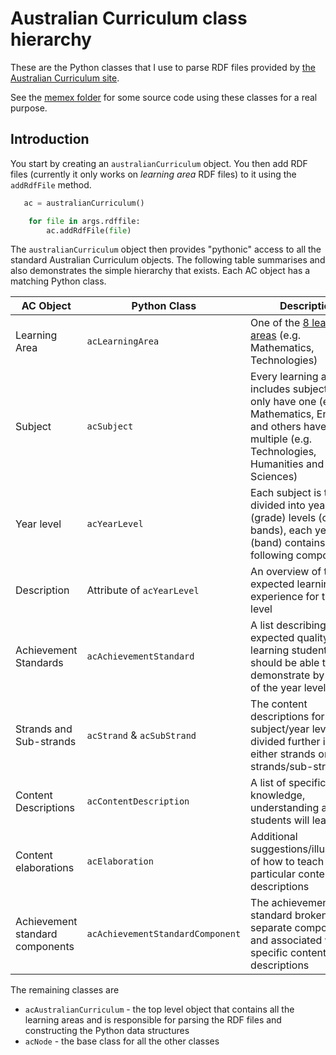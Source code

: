 <!--
 Copyright (C) 2023 David Jones
 
 This program is free software: you can redistribute it and/or modify
 it under the terms of the GNU Affero General Public License as
 published by the Free Software Foundation, either version 3 of the
 License, or (at your option) any later version.
 
 This program is distributed in the hope that it will be useful,
 but WITHOUT ANY WARRANTY; without even the implied warranty of
 MERCHANTABILITY or FITNESS FOR A PARTICULAR PURPOSE.  See the
 GNU Affero General Public License for more details.
 
 You should have received a copy of the GNU Affero General Public License
 along with this program.  If not, see <http://www.gnu.org/licenses/>.
-->

# Australian Curriculum class hierarchy

These are the Python classes that I use to parse RDF files provided by [the Australian Curriculum site](https://v9.australiancurriculum.edu.au/machine-readable-australian-curriculum).

See the [memex folder](../memex/) for some source code using these classes for a real purpose.

## Introduction

You start by creating an `australianCurriculum` object. You then add RDF files (currently it only works on _learning area_ RDF files) to it using the `addRdfFile` method. 

```python
   ac = australianCurriculum()

    for file in args.rdffile:
        ac.addRdfFile(file)
```

The `australianCurriculum` object then provides "pythonic" access to all the standard Australian Curriculum objects. The following table summarises and also demonstrates the simple hierarchy that exists. Each AC object has a matching Python class.

| AC Object | Python Class| Description |
| --- | --- | --- |
| Learning Area | `acLearningArea` | One of the [8 learning areas](https://v9.australiancurriculum.edu.au/f-10-curriculum/f-10-curriculum-overview/learning-areas) (e.g. Mathematics, Technologies) |
| Subject | `acSubject` | Every learning area includes subjects. Some only have one (e.g. Mathematics, English) and others have multiple (e.g. Technologies, Humanities and Social Sciences) |
| Year level | `acYearLevel` | Each subject is then divided into year (grade) levels (or bands), each year level (band) contains the following components |
| Description | Attribute of `acYearLevel` | An overview of the expected learning experience for the year level |
| Achievement Standards | `acAchievementStandard` | A list describing the expected quality of learning students should be able to demonstrate by the end of the year level | 
| Strands and Sub-strands | `acStrand` & `acSubStrand` | The content descriptions for a subject/year level are divided further into either strands or strands/sub-strands |
| Content Descriptions | `acContentDescription` | A list of specific knowledge, understanding and skills students will learn |
| Content elaborations | `acElaboration` | Additional suggestions/illustrations of how to teach particular content descriptions |
| Achievement standard components | `acAchievementStandardComponent` | The achievement standard broken up into separate components and associated with specific content descriptions |

The remaining classes are

- `acAustralianCurriculum` - the top level object that contains all the learning areas and is responsible for parsing the RDF files and constructing the Python data structures
- `acNode` - the base class for all the other classes
